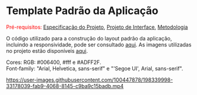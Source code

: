 # Template Padrão da Aplicação

<span style="color:red">Pré-requisitos: <a href="https://github.com/ICEI-PUC-Minas-PMV-ADS/pmv-ads-2022-2-e2-proj-int-t3-mundo-veg/blob/main/docs/02-Especifica%C3%A7%C3%A3o%20do%20Projeto.md"> Especificação do Projeto</a></span>, <a href="https://github.com/ICEI-PUC-Minas-PMV-ADS/pmv-ads-2022-2-e2-proj-int-t3-mundo-veg/blob/main/docs/04-Projeto%20de%20Interface.md"> Projeto de Interface</a>, <a href="https://github.com/ICEI-PUC-Minas-PMV-ADS/pmv-ads-2022-2-e2-proj-int-t3-mundo-veg/blob/main/docs/03-Metodologia.md"> Metodologia</a>

O código utilizado para a construção do layout padrão da aplicação, incluindo a responsividade, pode ser consultado <a href="https://github.com/ICEI-PUC-Minas-PMV-ADS/pmv-ads-2022-2-e2-proj-int-t3-mundo-veg/tree/main/src">aqui</a>. As imagens utilizadas no projeto estão disponíveis <a href="https://github.com/ICEI-PUC-Minas-PMV-ADS/pmv-ads-2022-2-e2-proj-int-t3-mundo-veg/tree/main/docs/img">aqui</a>.

Cores: RGB: #006400, #fff e #ADFF2F.
<br>
Font-family: "Arial, Helvetica, sans-serif" e "'Segoe UI', Arial, sans-serif".

https://user-images.githubusercontent.com/100447878/198339998-33178039-fab9-4068-8145-c9ba9c15badb.mp4

